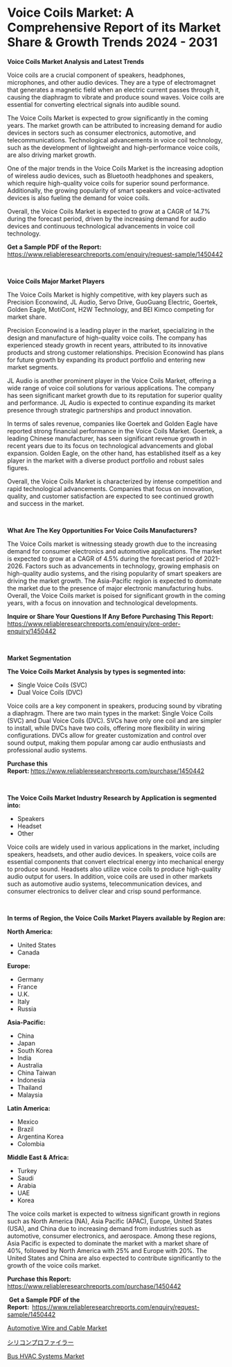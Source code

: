 <p><h1>Voice Coils Market: A Comprehensive Report of its Market Share & Growth Trends 2024 - 2031</h1></p><p><strong>Voice Coils Market Analysis and Latest Trends</strong></p>
<p><p>Voice coils are a crucial component of speakers, headphones, microphones, and other audio devices. They are a type of electromagnet that generates a magnetic field when an electric current passes through it, causing the diaphragm to vibrate and produce sound waves. Voice coils are essential for converting electrical signals into audible sound.</p><p>The Voice Coils Market is expected to grow significantly in the coming years. The market growth can be attributed to increasing demand for audio devices in sectors such as consumer electronics, automotive, and telecommunications. Technological advancements in voice coil technology, such as the development of lightweight and high-performance voice coils, are also driving market growth.</p><p>One of the major trends in the Voice Coils Market is the increasing adoption of wireless audio devices, such as Bluetooth headphones and speakers, which require high-quality voice coils for superior sound performance. Additionally, the growing popularity of smart speakers and voice-activated devices is also fueling the demand for voice coils.</p><p>Overall, the Voice Coils Market is expected to grow at a CAGR of 14.7% during the forecast period, driven by the increasing demand for audio devices and continuous technological advancements in voice coil technology.</p></p>
<p><strong>Get a Sample PDF of the Report:&nbsp;</strong> <a href="https://www.reliableresearchreports.com/enquiry/request-sample/1450442">https://www.reliableresearchreports.com/enquiry/request-sample/1450442</a></p>
<p>&nbsp;</p>
<p><strong>Voice Coils Major Market Players</strong></p>
<p><p>The Voice Coils Market is highly competitive, with key players such as Precision Econowind, JL Audio, Servo Drive, GuoGuang Electric, Goertek, Golden Eagle, MotiCont, H2W Technology, and BEI Kimco competing for market share. </p><p>Precision Econowind is a leading player in the market, specializing in the design and manufacture of high-quality voice coils. The company has experienced steady growth in recent years, attributed to its innovative products and strong customer relationships. Precision Econowind has plans for future growth by expanding its product portfolio and entering new market segments.</p><p>JL Audio is another prominent player in the Voice Coils Market, offering a wide range of voice coil solutions for various applications. The company has seen significant market growth due to its reputation for superior quality and performance. JL Audio is expected to continue expanding its market presence through strategic partnerships and product innovation.</p><p>In terms of sales revenue, companies like Goertek and Golden Eagle have reported strong financial performance in the Voice Coils Market. Goertek, a leading Chinese manufacturer, has seen significant revenue growth in recent years due to its focus on technological advancements and global expansion. Golden Eagle, on the other hand, has established itself as a key player in the market with a diverse product portfolio and robust sales figures.</p><p>Overall, the Voice Coils Market is characterized by intense competition and rapid technological advancements. Companies that focus on innovation, quality, and customer satisfaction are expected to see continued growth and success in the market.</p></p>
<p>&nbsp;</p>
<p><strong>What Are The Key Opportunities For Voice Coils Manufacturers?</strong></p>
<p><p>The Voice Coils market is witnessing steady growth due to the increasing demand for consumer electronics and automotive applications. The market is expected to grow at a CAGR of 4.5% during the forecast period of 2021-2026. Factors such as advancements in technology, growing emphasis on high-quality audio systems, and the rising popularity of smart speakers are driving the market growth. The Asia-Pacific region is expected to dominate the market due to the presence of major electronic manufacturing hubs. Overall, the Voice Coils market is poised for significant growth in the coming years, with a focus on innovation and technological developments.</p></p>
<p><strong>Inquire or Share Your Questions If Any Before Purchasing This Report:</strong> <a href="https://www.reliableresearchreports.com/enquiry/pre-order-enquiry/1450442">https://www.reliableresearchreports.com/enquiry/pre-order-enquiry/1450442</a></p>
<p>&nbsp;</p>
<p><strong>Market Segmentation</strong></p>
<p><strong>The Voice Coils Market Analysis by types is segmented into:</strong></p>
<p><ul><li>Single Voice Coils (SVC)</li><li>Dual Voice Coils (DVC)</li></ul></p>
<p><p>Voice coils are a key component in speakers, producing sound by vibrating a diaphragm. There are two main types in the market: Single Voice Coils (SVC) and Dual Voice Coils (DVC). SVCs have only one coil and are simpler to install, while DVCs have two coils, offering more flexibility in wiring configurations. DVCs allow for greater customization and control over sound output, making them popular among car audio enthusiasts and professional audio systems.</p></p>
<p><strong>Purchase this Report:&nbsp;</strong><a href="https://www.reliableresearchreports.com/purchase/1450442">https://www.reliableresearchreports.com/purchase/1450442</a></p>
<p>&nbsp;</p>
<p><strong>The Voice Coils Market Industry Research by Application is segmented into:</strong></p>
<p><ul><li>Speakers</li><li>Headset</li><li>Other</li></ul></p>
<p><p>Voice coils are widely used in various applications in the market, including speakers, headsets, and other audio devices. In speakers, voice coils are essential components that convert electrical energy into mechanical energy to produce sound. Headsets also utilize voice coils to produce high-quality audio output for users. In addition, voice coils are used in other markets such as automotive audio systems, telecommunication devices, and consumer electronics to deliver clear and crisp sound performance.</p></p>
<p>&nbsp;</p>
<p><strong>In terms of Region, the Voice Coils Market Players available by Region are:</strong></p>
<p>
    <p> <strong> North America: </strong>
        <ul>
            <li>United States</li>
            <li>Canada</li>
        </ul>
        </p> 
    <p> <strong> Europe: </strong>
        <ul>
            <li>Germany</li>
            <li>France</li>
            <li>U.K.</li>
            <li>Italy</li>
            <li>Russia</li>
        </ul>
        </p> 
    <p> <strong> Asia-Pacific: </strong>
        <ul>
            <li>China</li>
            <li>Japan</li>
            <li>South Korea</li>
            <li>India</li>
            <li>Australia</li>
            <li>China Taiwan</li>
            <li>Indonesia</li>
            <li>Thailand</li>
            <li>Malaysia</li>
        </ul>
        </p> 
    <p> <strong> Latin America: </strong>
        <ul>
            <li>Mexico</li>
            <li>Brazil</li>
            <li>Argentina Korea</li>
            <li>Colombia</li>
        </ul>
        </p> 
    <p> <strong> Middle East & Africa: </strong>
        <ul>
            <li>Turkey</li>
            <li>Saudi</li>
            <li>Arabia</li>
            <li>UAE</li>
            <li>Korea</li>
        </ul>
    </p>
    </p>
<p><p>The voice coils market is expected to witness significant growth in regions such as North America (NA), Asia Pacific (APAC), Europe, United States (USA), and China due to increasing demand from industries such as automotive, consumer electronics, and aerospace. Among these regions, Asia Pacific is expected to dominate the market with a market share of 40%, followed by North America with 25% and Europe with 20%. The United States and China are also expected to contribute significantly to the growth of the voice coils market.</p></p>
<p><strong>Purchase this Report: </strong><a href="https://www.reliableresearchreports.com/purchase/1450442">https://www.reliableresearchreports.com/purchase/1450442</a></p>
<p>&nbsp;<strong>Get a Sample PDF of the Report:&nbsp;&nbsp;</strong><a href="https://www.reliableresearchreports.com/enquiry/request-sample/1450442">https://www.reliableresearchreports.com/enquiry/request-sample/1450442</a></p>
<p><strong></strong></p>
<p><p><a href="https://issuu.com/reportprime-2/docs/automotive-wire-and-cable-market-size-2030.pptx">Automotive Wire and Cable Market</a></p><p><a href="https://medium.com/@alicequigley2023/%E3%82%B7%E3%83%AA%E3%82%B3%E3%83%B3%E3%83%97%E3%83%AD%E3%83%95%E3%82%A1%E3%82%A4%E3%83%A9%E3%83%BC%E5%B8%82%E5%A0%B4-2031%E5%B9%B4%E3%81%BE%E3%81%A7%E3%81%AE%E6%88%90%E5%8A%9F%E3%81%97%E3%81%9F%E3%83%93%E3%82%B8%E3%83%8D%E3%82%B9%E6%88%A6%E7%95%A5%E3%81%AE%E9%8D%B5-d6cde6df927b">シリコンプロファイラー</a></p><p><a href="https://issuu.com/reportprime-2/docs/bus-hvac-systems-market-size-2030.pptx">Bus HVAC Systems Market</a></p></p>